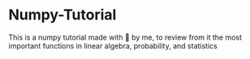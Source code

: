 # Numpy-Tutorial
This is a numpy tutorial made with 🧠 by me, to review from it the most important functions in linear algebra, probability, and statistics
